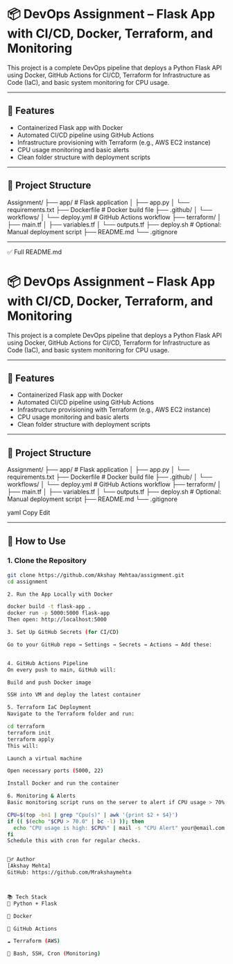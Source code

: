# 📦 DevOps Assignment – Flask App with CI/CD, Docker, Terraform, and Monitoring

This project is a complete DevOps pipeline that deploys a Python Flask API using Docker, GitHub Actions for CI/CD, Terraform for Infrastructure as Code (IaC), and basic system monitoring for CPU usage.

---

## 🚀 Features

- Containerized Flask app with Docker
- Automated CI/CD pipeline using GitHub Actions
- Infrastructure provisioning with Terraform (e.g., AWS EC2 instance)
- CPU usage monitoring and basic alerts
- Clean folder structure with deployment scripts

---

## 📁 Project Structure

Assignment/ ├── app/ # Flask application │ ├── app.py │ └── requirements.txt ├── Dockerfile # Docker build file ├── .github/ │ └── workflows/ │ └── deploy.yml # GitHub Actions workflow ├── terraform/ │ ├── main.tf │ ├── variables.tf │ └── outputs.tf ├── deploy.sh # Optional: Manual deployment script ├── README.md └── .gitignore


---

✅ Full README.md 

# 📦 DevOps Assignment – Flask App with CI/CD, Docker, Terraform, and Monitoring

This project is a complete DevOps pipeline that deploys a Python Flask API using Docker, GitHub Actions for CI/CD, Terraform for Infrastructure as Code (IaC), and basic system monitoring for CPU usage.

---

## 🚀 Features

- Containerized Flask app with Docker
- Automated CI/CD pipeline using GitHub Actions
- Infrastructure provisioning with Terraform (e.g., AWS EC2 instance)
- CPU usage monitoring and basic alerts
- Clean folder structure with deployment scripts

---

## 📁 Project Structure

Assignment/ ├── app/ # Flask application │ ├── app.py │ └── requirements.txt ├── Dockerfile # Docker build file ├── .github/ │ └── workflows/ │ └── deploy.yml # GitHub Actions workflow ├── terraform/ │ ├── main.tf │ ├── variables.tf │ └── outputs.tf ├── deploy.sh # Optional: Manual deployment script ├── README.md └── .gitignore

yaml
Copy
Edit

---

## 🔧 How to Use

### 1. Clone the Repository

```bash
git clone https://github.com/Akshay Mehtaa/assignment.git
cd assignment

2. Run the App Locally with Docker

docker build -t flask-app .
docker run -p 5000:5000 flask-app
Then open: http://localhost:5000

3. Set Up GitHub Secrets (for CI/CD)

Go to your GitHub repo → Settings → Secrets → Actions → Add these:


4. GitHub Actions Pipeline
On every push to main, GitHub will:

Build and push Docker image

SSH into VM and deploy the latest container

5. Terraform IaC Deployment
Navigate to the Terraform folder and run:

cd terraform
terraform init
terraform apply
This will:

Launch a virtual machine

Open necessary ports (5000, 22)

Install Docker and run the container

6. Monitoring & Alerts
Basic monitoring script runs on the server to alert if CPU usage > 70%:

CPU=$(top -bn1 | grep "Cpu(s)" | awk '{print $2 + $4}')
if (( $(echo "$CPU > 70.0" | bc -l) )); then
  echo "CPU usage is high: $CPU%" | mail -s "CPU Alert" your@email.com
fi
Schedule this with cron for regular checks.


🙋‍♂️ Author
[Akshay Mehta]
GitHub: https://github.com/Mrakshaymehta



📚 Tech Stack
🐍 Python + Flask

🐳 Docker

🔁 GitHub Actions

☁️ Terraform (AWS)

🧠 Bash, SSH, Cron (Monitoring)
